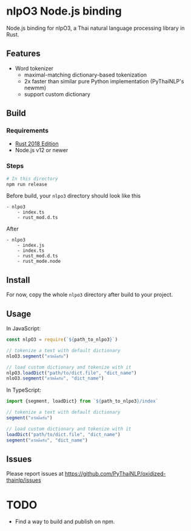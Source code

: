 # nlpO3 Node.js binding

Node.js binding for nlpO3, a Thai natural language processing library in Rust.

## Features

- Word tokenizer
  - maximal-matching dictionary-based tokenization
  - 2x faster than similar pure Python implementation (PyThaiNLP's newmm)
  - support custom dictionary

## Build

### Requirements

- [Rust 2018 Edition](https://www.rust-lang.org/tools/install)
- Node.js v12 or newer

### Steps

```bash
# In this directory
npm run release
```

Before build, your `nlpo3` directory should look like this
```
- nlpo3
    - index.ts
    - rust_mod.d.ts
```

After
```
- nlpo3
    - index.js
    - index.ts
    - rust_mod.d.ts
    - rust_mode.node
```

## Install

For now, copy the whole `nlpo3` directory after build to your project.

## Usage

In JavaScript:
```javascript
const nlpO3 = require(`${path_to_nlpo3}`)

// tokenize a text with default dictionary
nloO3.segment("สวัสดีครับ")

// load custom dictionary and tokenize with it
nlpO3.loadDict("path/to/dict.file", "dict_name")
nloO3.segment("สวัสดีครับ", "dict_name")
```

In TypeScript:
```typescript
import {segment, loadDict} from `${path_to_nlpo3}/index`

// tokenize a text with default dictionary
segment("สวัสดีครับ")

// load custom dictionary and tokenize with it
loadDict("path/to/dict.file", "dict_name")
segment("สวัสดีครับ", "dict_name")
```

## Issues

Please report issues at https://github.com/PyThaiNLP/oxidized-thainlp/issues

# TODO

- Find a way to build and publish on npm.
